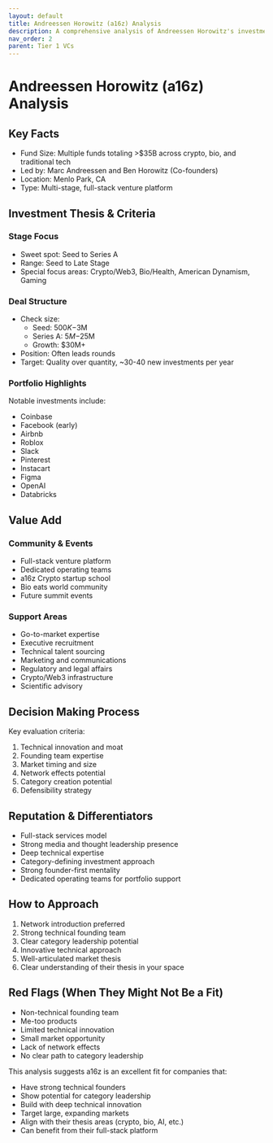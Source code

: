 ```yaml
---
layout: default
title: Andreessen Horowitz (a16z) Analysis
description: A comprehensive analysis of Andreessen Horowitz's investment strategy, portfolio, and value proposition
nav_order: 2
parent: Tier 1 VCs
---
```


# Andreessen Horowitz (a16z) Analysis

## Key Facts
- Fund Size: Multiple funds totaling >$35B across crypto, bio, and traditional tech
- Led by: Marc Andreessen and Ben Horowitz (Co-founders)
- Location: Menlo Park, CA
- Type: Multi-stage, full-stack venture platform

## Investment Thesis & Criteria

### Stage Focus
- Sweet spot: Seed to Series A
- Range: Seed to Late Stage
- Special focus areas: Crypto/Web3, Bio/Health, American Dynamism, Gaming

### Deal Structure
- Check size:
  - Seed: $500K-$3M
  - Series A: $5M-$25M
  - Growth: $30M+
- Position: Often leads rounds
- Target: Quality over quantity, ~30-40 new investments per year

### Portfolio Highlights
Notable investments include:
- Coinbase
- Facebook (early)
- Airbnb
- Roblox
- Slack
- Pinterest
- Instacart
- Figma
- OpenAI
- Databricks

## Value Add

### Community & Events
- Full-stack venture platform
- Dedicated operating teams
- a16z Crypto startup school
- Bio eats world community
- Future summit events

### Support Areas
- Go-to-market expertise
- Executive recruitment
- Technical talent sourcing
- Marketing and communications
- Regulatory and legal affairs
- Crypto/Web3 infrastructure
- Scientific advisory

## Decision Making Process
Key evaluation criteria:
1. Technical innovation and moat
2. Founding team expertise
3. Market timing and size
4. Network effects potential
5. Category creation potential
6. Defensibility strategy

## Reputation & Differentiators
- Full-stack services model
- Strong media and thought leadership presence
- Deep technical expertise
- Category-defining investment approach
- Strong founder-first mentality
- Dedicated operating teams for portfolio support

## How to Approach
1. Network introduction preferred
2. Strong technical founding team
3. Clear category leadership potential
4. Innovative technical approach
5. Well-articulated market thesis
6. Clear understanding of their thesis in your space

## Red Flags (When They Might Not Be a Fit)
- Non-technical founding team
- Me-too products
- Limited technical innovation
- Small market opportunity
- Lack of network effects
- No clear path to category leadership

This analysis suggests a16z is an excellent fit for companies that:
- Have strong technical founders
- Show potential for category leadership
- Build with deep technical innovation
- Target large, expanding markets
- Align with their thesis areas (crypto, bio, AI, etc.)
- Can benefit from their full-stack platform 